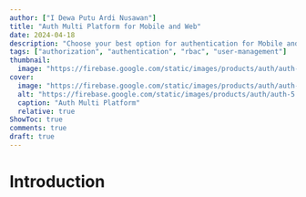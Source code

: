 ```yaml
---
author: ["I Dewa Putu Ardi Nusawan"]
title: "Auth Multi Platform for Mobile and Web"
date: 2024-04-18
description: "Choose your best option for authentication for Mobile and Web"
tags: ["authorization", "authentication", "rbac", "user-management"]
thumbnail:
  image: "https://firebase.google.com/static/images/products/auth/auth-5.png"
cover:
  image: "https://firebase.google.com/static/images/products/auth/auth-5.png"
  alt: "https://firebase.google.com/static/images/products/auth/auth-5.png"
  caption: "Auth Multi Platform"
  relative: true
ShowToc: true
comments: true
draft: true
---
```


# Introduction
